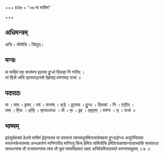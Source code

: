 +++
title = "०७ मा मामिमं"

+++
## अधिमन्त्रम्
अत्रिः। भौमोत्रिः। त्रिष्टुप्।

## मन्त्रः
मा मामि॒मं तव॒ सन्त॑मत्र इर॒स्या द्रु॒ग्धो भि॒यसा॒ नि गा॑रीत् ।  
त्वं मि॒त्रो अ॑सि स॒त्यरा॑धा॒स्तौ मे॒हाव॑तं॒ वरु॑णश्च॒ राजा॑ ॥

## पदपाठः
मा । माम् । इ॒मम् । तव॑ । सन्त॑म् । अ॒त्रे॒ । इ॒र॒स्या । द्रु॒ग्धः । भि॒यसा॑ । नि । गा॒री॒त् ।  
त्वम् । मि॒त्रः । अ॒सि॒ । स॒त्यऽरा॑धाः । तौ । मा॒ । इ॒ह । अ॒व॒त॒म् । वरु॑णः । च॒ । राजा॑ ॥

## भाष्यम्
इदंसूर्यवाक्यं हेअत्रे मामिमं ईदृगवस्थं मां तवसन्तं तवस्वभूतमिरस्यान्नेच्छया द्रुग्धाद्रोग्धा असुरोभियसा भयजनकेनतमसा अन्धकारेण मानिगारीत् मागिरतु किंच हेमित्र त्वंमित्रोसि प्रमीतेःसकाशान्त्राताभवसि सत्यराधाः सत्यधनश्च तौ राजावरुणश्च त्वंच तौ युवां मामामिहावतं रक्षतं अत्रिरेवमित्रउच्यते वरुणश्चयुवाम् ॥ ७ ॥